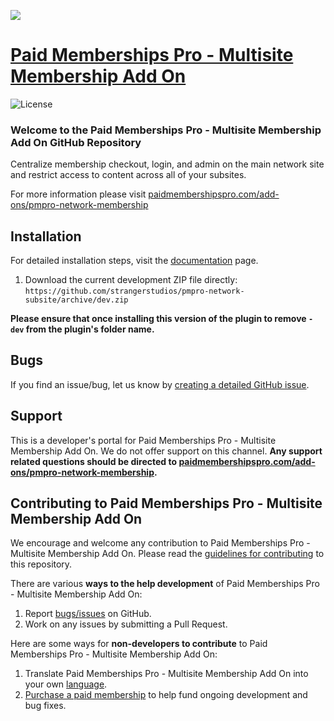 ![](pmpro-multisite-membership-banner.jpg)

# [Paid Memberships Pro - Multisite Membership Add On](https://www.paidmembershipspro.com/add-ons/pmpro-network-membership/) #
[comment]: # (Generate badges from shields.io, only works for .org plugins to get other stats etc. We'd have to create our own endpoints for Premium plugins)

![License](https://img.shields.io/badge/license-GPL--3.0%2B-red.svg?style=flat-square)

### Welcome to the Paid Memberships Pro - Multisite Membership Add On GitHub Repository
Centralize membership checkout, login, and admin on the main network site and restrict access to content across all of your subsites.

For more information please visit [paidmembershipspro.com/add-ons/pmpro-network-membership](https://www.paidmembershipspro.com/add-ons/pmpro-network-membership/)

## Installation ##
For detailed installation steps, visit the [documentation](https://www.paidmembershipspro.com/add-ons/pmpro-network-membership/) page.

1. Download the current development ZIP file directly: `https://github.com/strangerstudios/pmpro-network-subsite/archive/dev.zip`

**Please ensure that once installing this version of the plugin to remove `-dev` from the plugin's folder name.**

## Bugs ##
If you find an issue/bug, let us know by [creating a detailed GitHub issue](https://github.com/strangerstudios/pmpro-network-subsite/issues/new).

## Support ##
This is a developer's portal for Paid Memberships Pro - Multisite Membership Add On. We do not offer support on this channel. **Any support related questions should be directed to [paidmembershipspro.com/add-ons/pmpro-network-membership](https://www.paidmembershipspro.com/add-ons/pmpro-network-membership/).**

## Contributing to Paid Memberships Pro - Multisite Membership Add On ##
We encourage and welcome any contribution to Paid Memberships Pro - Multisite Membership Add On. Please read the [guidelines for contributing](https://github.com/strangerstudios/paid-memberships-pro/blob/dev/.github/CONTRIBUTING.md) to this repository.

There are various **ways to the help development** of Paid Memberships Pro - Multisite Membership Add On:

1. Report [bugs/issues](https://github.com/strangerstudios/pmpro-network-subsite/issues/new) on GitHub.
2. Work on any issues by submitting a Pull Request.

Here are some ways for **non-developers to contribute** to Paid Memberships Pro - Multisite Membership Add On:

1. Translate Paid Memberships Pro - Multisite Membership Add On into your own [language](https://www.paidmembershipspro.com/paid-memberships-pro-in-your-language/).
2. [Purchase a paid membership](https://paidmembershipspro.com/pricing) to help fund ongoing development and bug fixes.